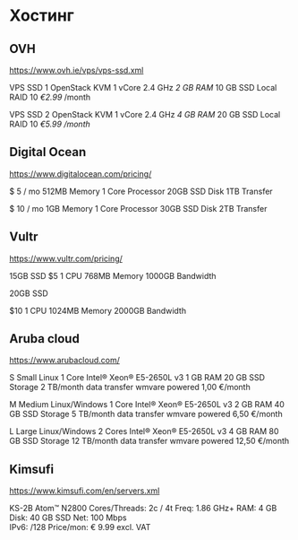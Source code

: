 # Хостинг

## OVH

https://www.ovh.ie/vps/vps-ssd.xml

VPS SSD 1
OpenStack KVM
1 vCore
2.4 GHz
*2 GB RAM*
10 GB SSD
Local RAID 10
*€2.99* /month

VPS SSD 2
OpenStack KVM
1 vCore
2.4 GHz
*4 GB RAM*
20 GB SSD
Local RAID 10
*€5.99 /month*

## Digital Ocean

https://www.digitalocean.com/pricing/

$ 5 / mo
512MB Memory
1 Core Processor
20GB SSD Disk
1TB Transfer

$ 10 / mo
1GB Memory
1 Core Processor
30GB SSD Disk
2TB Transfer

## Vultr

https://www.vultr.com/pricing/

15GB SSD
$5
1 CPU
768MB Memory
1000GB Bandwidth

20GB SSD

$10
1 CPU
1024MB Memory
2000GB Bandwidth

## Aruba cloud

https://www.arubacloud.com/

S Small
Linux
1 Core Intel® Xeon® E5-2650L v3
1 GB RAM
20 GB SSD Storage
2 TB/month data transfer
wmvare powered
1,00 €/month


M Medium
Linux/Windows
1 Core Intel® Xeon® E5-2650L v3
2 GB RAM
40 GB SSD Storage
5 TB/month data transfer
wmvare powered
6,50 €/month


L Large
Linux/Windows
2 Cores Intel® Xeon® E5-2650L v3
4 GB RAM
80 GB SSD Storage
12 TB/month data transfer
wmvare powered
12,50 €/month

## Kimsufi

https://www.kimsufi.com/en/servers.xml

KS-2B
Atom™ N2800
Cores/Threads: 2c / 4t
Freq:	1.86 GHz+
RAM:	4 GB
Disk:	40 GB SSD
Net:	100 Mbps	
IPv6:	/128
Price/mon:	€ 9.99 excl. VAT 

